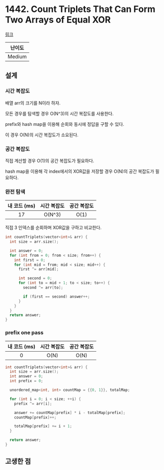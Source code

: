 # 1442. Count Triplets That Can Form Two Arrays of Equal XOR

[링크](https://leetcode.com/problems/count-triplets-that-can-form-two-arrays-of-equal-xor/description)

| 난이도 |
| :----: |
| Medium |

## 설계

### 시간 복잡도

배열 arr의 크기를 N이라 하자.

모든 경우를 탐색할 경우 O(N^3)의 시간 복잡도를 사용한다.

prefix와 hash map을 이용해 순회와 동시에 정답을 구할 수 있다.

이 경우 O(N)의 시간 복잡도가 소요된다.

### 공간 복잡도

직접 계산할 경우 O(1)의 공간 복잡도가 필요하다.

hash map을 이용해 각 index에서의 XOR값을 저장할 경우 O(N)의 공간 복잡도가 필요하다.

### 완전 탐색

| 내 코드 (ms) | 시간 복잡도 | 공간 복잡도 |
| :----------: | :---------: | :---------: |
|      17      |   O(N^3)    |    O(1)     |

직접 3 인덱스를 순회하며 XOR값을 구하고 비교한다.

```cpp
int countTriplets(vector<int>& arr) {
  int size = arr.size();

  int answer = 0;
  for (int from = 0; from < size; from++) {
    int first = 0;
    for (int mid = from; mid < size; mid++) {
      first ^= arr[mid];

      int second = 0;
      for (int to = mid + 1; to < size; to++) {
        second ^= arr[to];

        if (first == second) answer++;
      }
    }
  }
  return answer;
}
```

### prefix one pass

| 내 코드 (ms) | 시간 복잡도 | 공간 복잡도 |
| :----------: | :---------: | :---------: |
|      0       |    O(N)     |    O(N)     |

```cpp
int countTriplets(vector<int>& arr) {
  int size = arr.size();
  int answer = 0;
  int prefix = 0;

  unordered_map<int, int> countMap = {{0, 1}}, totalMap;

  for (int i = 0; i < size; ++i) {
    prefix ^= arr[i];

    answer += countMap[prefix] * i - totalMap[prefix];
    countMap[prefix]++;

    totalMap[prefix] += i + 1;
  }

  return answer;
}
```

## 고생한 점
